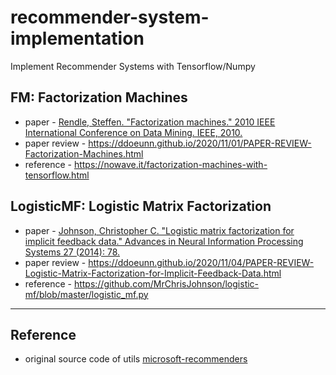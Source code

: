# recommender-system-implementation
Implement Recommender Systems with Tensorflow/Numpy


## FM: Factorization Machines
* paper - [Rendle, Steffen. "Factorization machines." 2010 IEEE International Conference on Data Mining. IEEE, 2010.](https://ieeexplore.ieee.org/stamp/stamp.jsp?arnumber=5694074&casa_token=osz74FzGE8EAAAAA:sK4ZGWqyC6Wbzgwpo414jRU2_aMztl2ORpS3B5NmOmI4XsJG6KjMsKeEYnB3SQAUWQQXcUbsYrQ&tag=1)
* paper review - https://ddoeunn.github.io/2020/11/01/PAPER-REVIEW-Factorization-Machines.html
* reference - https://nowave.it/factorization-machines-with-tensorflow.html

## LogisticMF: Logistic Matrix Factorization  
* paper - [Johnson, Christopher C. "Logistic matrix factorization for implicit feedback data." Advances in Neural Information Processing Systems 27 (2014): 78.](http://web.stanford.edu/~rezab/nips2014workshop/submits/logmat.pdf)
* paper review - https://ddoeunn.github.io/2020/11/04/PAPER-REVIEW-Logistic-Matrix-Factorization-for-Implicit-Feedback-Data.html
* reference - https://github.com/MrChrisJohnson/logistic-mf/blob/master/logistic_mf.py

---
## Reference
* original source code of utils [microsoft-recommenders](https://github.com/microsoft/recommenders/tree/master/reco_utils)